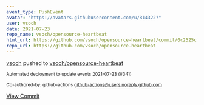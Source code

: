 ```yaml
---
event_type: PushEvent
avatar: "https://avatars.githubusercontent.com/u/814322?"
user: vsoch
date: 2021-07-23
repo_name: vsoch/opensource-heartbeat
html_url: https://github.com/vsoch/opensource-heartbeat/commit/0c2525cfc518a507576b72e297cb2388b8aaedf9
repo_url: https://github.com/vsoch/opensource-heartbeat
---
```


<a href='https://github.com/vsoch' target='_blank'>vsoch</a> pushed to <a href='https://github.com/vsoch/opensource-heartbeat' target='_blank'>vsoch/opensource-heartbeat</a>

<small>Automated deployment to update events 2021-07-23 (#341)

Co-authored-by: github-actions <github-actions@users.noreply.github.com></small>

<a href='https://github.com/vsoch/opensource-heartbeat/commit/0c2525cfc518a507576b72e297cb2388b8aaedf9' target='_blank'>View Commit</a>